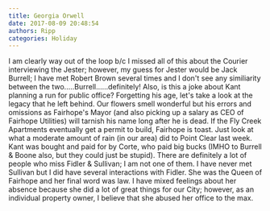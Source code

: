 ```yaml
---
title: Georgia Orwell
date: 2017-08-09 20:48:54
authors: Ripp
categories: Holiday
---
```


 I am clearly way out of the loop b/c I missed all of this about the Courier interviewing the Jester; however, my guess for Jester would be Jack Burrell; I have met Robert Brown several times and I don't see any similiarity between the two.....Burrell......definitely! 
Also, is this a joke about Kant planning a run for public office?  Forgetting his age, let's take a look at the legacy that he left behind.  Our flowers smell wonderful but his errors and omissions as Fairhope's Mayor (and also picking up a salary as CEO of Fairhope Utilities)  will tarnish his name long after he is dead.  If the Fly Creek Apartments eventually get a permit to build, Fairhope is toast.  Just look at what a moderate amount of rain (in our area) did to Point Clear last week.   Kant was bought and paid for by Corte, who paid big bucks (IMHO to Burrell &amp; Boone also, but they could just be stupid).
There are definitely a lot of people who miss Fidler &amp; Sullivan; I am not one of them.  I have never met Sullivan but I did have several interactions with Fidler.  She was the Queen of Fairhope and her final word was law.  I have mixed feelings about her absence because she did a lot of great things for our City; however, as an individual property owner, I believe that she abused her office to the max.